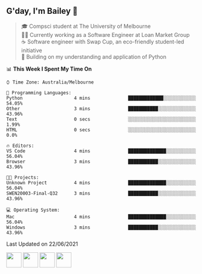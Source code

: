 ## G'day, I'm Bailey 👋

> 🎓 Compsci student at The University of Melbourne <br>
> 👨‍💻 Currently working as a Software Engineer at Loan Market Group <br>
> ☕️ Software engineer with Swap Cup, an eco-friendly student-led initiative <br>
> 🌱 Building on my understanding and application of Python

<!--START_SECTION:waka-->
📊 **This Week I Spent My Time On** 

```text
⌚︎ Time Zone: Australia/Melbourne

💬 Programming Languages: 
Python                   4 mins              █████████████░░░░░░░░░░░░   54.05% 
Other                    3 mins              ███████████░░░░░░░░░░░░░░   43.96% 
Text                     0 secs              ░░░░░░░░░░░░░░░░░░░░░░░░░   1.99% 
HTML                     0 secs              ░░░░░░░░░░░░░░░░░░░░░░░░░   0.0%

🔥 Editors: 
VS Code                  4 mins              ██████████████░░░░░░░░░░░   56.04% 
Browser                  3 mins              ███████████░░░░░░░░░░░░░░   43.96%

🐱‍💻 Projects: 
Unknown Project          4 mins              ██████████████░░░░░░░░░░░   56.04% 
SWEN20003-Final-Q32      3 mins              ███████████░░░░░░░░░░░░░░   43.96%

💻 Operating System: 
Mac                      4 mins              ██████████████░░░░░░░░░░░   56.04% 
Windows                  3 mins              ███████████░░░░░░░░░░░░░░   43.96%

```


 Last Updated on 22/06/2021
<!--END_SECTION:waka-->

[<img height="40px" src="https://img.icons8.com/ios-filled/2x/linkedin.png">](https://linkedin.com/in/baileybutler1)
[<img height="40px" src="https://img.icons8.com/ios-filled/2x/github.png">](https://github.com/baely)
[<img height="40px" src="https://img.icons8.com/ios-filled/2x/salesforce.png">](https://trailblazer.me/id/baileybutler)
[<img height="40px" src="https://img.icons8.com/ios-filled/2x/instagram.png">](https://instagram.com/bae1y)
